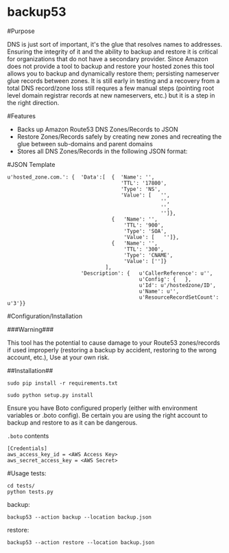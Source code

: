 backup53
==========

#Purpose 

DNS is just sort of important, it's the glue that resolves names to addresses. Ensuring the integrity of it and the ability to backup and restore it is critical for organizations that do not have a secondary provider. Since Amazon does not provide a tool to backup and restore your hosted zones this tool allows you to backup and dynamically restore them; persisting nameserver glue records between zones. It is still early in testing and a recovery from a total DNS record/zone loss still requres a few manual steps (pointing root level domain registrar records at new nameservers, etc.) but it is a step in the right direction.

#Features

* Backs up Amazon Route53 DNS Zones/Records to JSON
* Restore Zones/Records safely by creating new zones and recreating the glue between sub-domains and parent domains
* Stores all DNS Zones/Records in the following JSON format:

#JSON Template

```
u'hosted_zone.com.': {  'Data':[  {  'Name': '',
                                     'TTL': '17800',
                                     'Type': 'NS',
                                     'Value': [   '',
                                                  '',
                                                  '',
                                                  '']},
                                  {   'Name': '',
                                      'TTL': '900',
                                      'Type': 'SOA',
                                      'Value': [   '']},
                                  {   'Name': '',
                                      'TTL': '300',
                                      'Type': 'CNAME',
                                      'Value': ['']}
                                ],
                        'Description': {   u'CallerReference': u'',
                                           u'Config': {   },
                                           u'Id': u'/hostedzone/ID',
                                           u'Name': u'',
                                           u'ResourceRecordSetCount': u'3'}}
```
#Configuration/Installation

###Warning###

This tool has the potential to cause damage to your Route53 zones/records if used improperly (restoring a backup by accident, restoring to the wrong account, etc.), Use at your own risk.

##Installation##

```sudo pip install -r requirements.txt```

```sudo python setup.py install```


Ensure you have Boto configured properly (either with environment variables or .boto config). Be certain you are using the right account to backup and restore to as it can be dangerous.

```.boto``` contents
```
[Credentials]
aws_access_key_id = <AWS Access Key>
aws_secret_access_key = <AWS Secret>
```
#Usage
tests:
```
cd tests/
python tests.py
```

backup: 

```backup53 --action backup --location backup.json```

restore: 

```backup53 --action restore --location backup.json```


